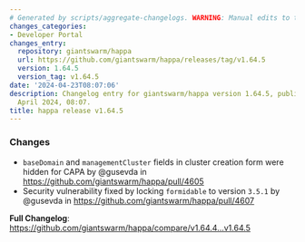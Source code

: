 ```yaml
---
# Generated by scripts/aggregate-changelogs. WARNING: Manual edits to this files will be overwritten.
changes_categories:
- Developer Portal
changes_entry:
  repository: giantswarm/happa
  url: https://github.com/giantswarm/happa/releases/tag/v1.64.5
  version: 1.64.5
  version_tag: v1.64.5
date: '2024-04-23T08:07:06'
description: Changelog entry for giantswarm/happa version 1.64.5, published on 23
  April 2024, 08:07.
title: happa release v1.64.5
---
```


<!-- Release notes generated using configuration in .github/release.yml at main -->

### Changes
* `baseDomain` and `managementCluster` fields in cluster creation form were hidden for CAPA by @gusevda in https://github.com/giantswarm/happa/pull/4605
* Security vulnerability fixed by locking `formidable` to version `3.5.1` by @gusevda in https://github.com/giantswarm/happa/pull/4607


**Full Changelog**: https://github.com/giantswarm/happa/compare/v1.64.4...v1.64.5
